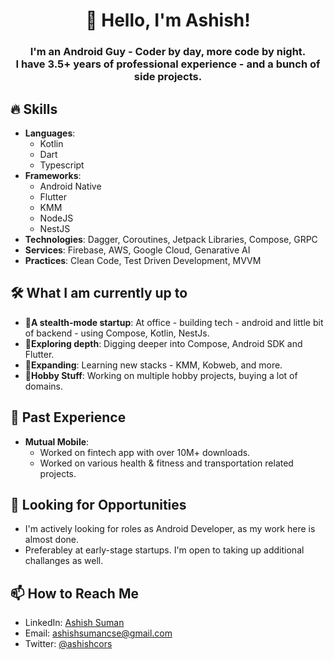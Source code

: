 <h1 align="center">👋 Hello, I'm Ashish!</h1>
<h3 align="center">I'm an Android Guy - Coder by day, more code by night. <br>I have 3.5+ years of professional experience - and a bunch of side projects.</h3>

## 🔥 Skills

- **Languages**:
  - Kotlin
  - Dart
  - Typescript
- **Frameworks**:
  - Android Native
  - Flutter
  - KMM
  - NodeJS
  - NestJS
- **Technologies**: Dagger, Coroutines, Jetpack Libraries, Compose, GRPC
- **Services**: Firebase, AWS, Google Cloud, Genarative AI
- **Practices**: Clean Code, Test Driven Development, MVVM

## 🛠 What I am currently up to

- **🥷A stealth-mode startup**: At office - building tech - android and little bit of backend - using Compose, Kotlin, NestJs.
- **🤿Exploring depth**: Digging deeper into Compose, Android SDK and Flutter.
- **🧭Expanding**: Learning new stacks - KMM, Kobweb, and more.
- **🚀Hobby Stuff**: Working on multiple hobby projects, buying a lot of domains.

## 📜 Past Experience

- **Mutual Mobile**:
  - Worked on fintech app with over 10M+ downloads.
  - Worked on various health & fitness and transportation related projects.

## 👀 Looking for Opportunities

- I'm actively looking for roles as Android Developer, as my work here is almost done.
- Preferabley at early-stage startups. I'm open to taking up additional challanges as well.

## 📫 How to Reach Me

- LinkedIn: [Ashish Suman](https://www.linkedin.com/in/ashishcors)
- Email: ashishsumancse@gmail.com
- Twitter: [@ashishcors](https://twitter.com/ashishcors)
